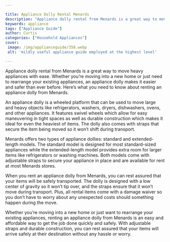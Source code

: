 ```yaml
---

title: Appliance Dolly Rental Menards
description: "Appliance dolly rental from Menards is a great way to move heavy appliances with ease. Whether you’re moving into a new home or ju...get more info"
keywords: appliance
tags: ["Appliance Guide"]
author: Curtis
categories: ["Household Appliances"]
cover: 
 image: /img/applianceguide/358.webp
 alt: 'mildly useful appliance guide employed at the highest level'

---
```


Appliance dolly rental from Menards is a great way to move heavy appliances with ease. Whether you’re moving into a new home or just need to rearrange your existing appliances, an appliance dolly makes it easier and safer than ever before. Here’s what you need to know about renting an appliance dolly from Menards. 

An appliance dolly is a wheeled platform that can be used to move large and heavy objects like refrigerators, washers, dryers, dishwashers, ovens, and other appliances. It features swivel wheels which allow for easy maneuvering in tight spaces as well as durable construction which makes it ideal for even the heaviest of items. The dolly also comes with straps that secure the item being moved so it won’t shift during transport. 

Menards offers two types of appliance dollies: standard and extended-length models. The standard model is designed for most standard-sized appliances while the extended-length model provides extra room for larger items like refrigerators or washing machines. Both models come with adjustable straps to secure your appliance in place and are available for rent at most Menards stores. 

When you rent an appliance dolly from Menards, you can rest assured that your items will be safely transported. The dolly is designed with a low center of gravity so it won’t tip over, and the straps ensure that it won’t move during transport. Plus, all rental items come with a damage waiver so you don’t have to worry about any unexpected costs should something happen during the move. 

Whether you’re moving into a new home or just want to rearrange your existing appliances, renting an appliance dolly from Menards is an easy and affordable way to get the job done quickly and safely. With adjustable straps and durable construction, you can rest assured that your items will arrive safely at their destination without any hassle or worry.
